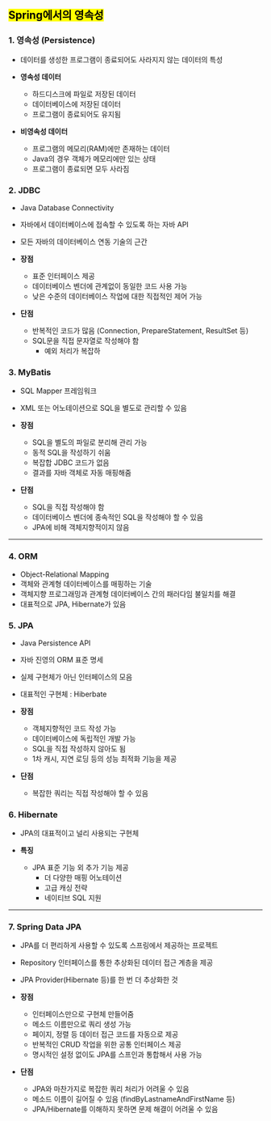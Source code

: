 ## <mark color="#fbc956">Spring에서의 영속성</mark>

### 1. 영속성 (Persistence)

- 데이터를 생성한 프로그램이 종료되어도 사라지지 않는 데이터의 특성

- **영속성 데이터**

  - 하드디스크에 파일로 저장된 데이터
  - 데이터베이스에 저장된 데이터
  - 프로그램이 종료되어도 유지됨

- **비영속성 데이터**
  - 프로그램의 메모리(RAM)에만 존재하는 데이터
  - Java의 경우 객체가 메모리에만 있는 상태
  - 프로그램이 종료되면 모두 사라짐

### 2. JDBC

- Java Database Connectivity
- 자바에서 데이터베이스에 접속할 수 있도록 하는 자바 API
- 모든 자바의 데이터베이스 연동 기술의 근간

- **장점**

  - 표준 인터페이스 제공
  - 데이터베이스 벤더에 관계없이 동일한 코드 사용 가능
  - 낮은 수준의 데이터베이스 작업에 대한 직접적인 제어 가능

- **단점**
  - 반복적인 코드가 많음 (Connection, PrepareStatement, ResultSet 등)
  - SQL문을 직접 문자열로 작성해야 함
    - 예외 처리가 복잡하

### 3. MyBatis

- SQL Mapper 프레임워크
- XML 또는 어노테이션으로 SQL을 별도로 관리할 수 있음

- **장점**

  - SQL을 별도의 파일로 분리해 관리 가능
  - 동적 SQL을 작성하기 쉬움
  - 복잡합 JDBC 코드가 없음
  - 결과를 자바 객체로 자동 매핑해줌

- **단점**
  - SQL을 직접 작성해야 함
  - 데이터베이스 벤더에 종속적인 SQL을 작성해야 할 수 있음
  - JPA에 비해 객체지향적이지 않음

---

### 4. ORM

- Object-Relational Mapping
- 객체와 관계형 데이터베이스를 매핑하는 기술
- 객체지향 프로그래밍과 관계형 데이터베이스 간의 패러다임 불일치를 해결
- 대표적으로 JPA, Hibernate가 있음

### 5. JPA

- Java Persistence API
- 자바 진영의 ORM 표준 명세
- 실제 구현체가 아닌 인터페이스의 모음
- 대표적인 구현체 : Hiberbate

- **장점**

  - 객체지향적인 코드 작성 가능
  - 데이터베이스에 독립적인 개발 가능
  - SQL을 직접 작성하지 않아도 됨
  - 1차 캐시, 지연 로딩 등의 성능 최적화 기능을 제공

- **단점**
  - 복잡한 쿼리는 직접 작성해야 할 수 있음

### 6. Hibernate

- JPA의 대표적이고 널리 사용되는 구현체

- **특징**
  - JPA 표준 기능 외 추가 기능 제공
    - 더 다양한 매핑 어노테이션
    - 고급 캐싱 전략
    - 네이티브 SQL 지원

---

### 7. Spring Data JPA

- JPA를 더 편리하게 사용할 수 있도록 스프링에서 제공하는 프로젝트
- Repository 인터페이스를 통한 추상화된 데이터 접근 계층을 제공
- JPA Provider(Hibernate 등)를 한 번 더 추상화한 것

- **장점**

  - 인터페이스만으로 구현체 만들어줌
  - 메소드 이름만으로 쿼리 생성 가능
  - 페이지, 정렬 등 데이터 접근 코드를 자동으로 제공
  - 반복적인 CRUD 작업을 위한 공통 인터페이스 제공
  - 명시적인 설정 없이도 JPA를 스프인과 통합해서 사용 가능

- **단점**
  - JPA와 마찬가지로 복잡한 쿼리 처리가 어려울 수 있음
  - 메소드 이름이 길어질 수 있음 (findByLastnameAndFirstName 등)
  - JPA/Hibernate를 이해하지 못하면 문제 해결이 어려울 수 있음
